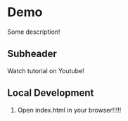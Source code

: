 # Demo

Some description!

## Subheader

Watch tutorial on Youtube!

## Local Development
1. Open index.html in your browser!!!!!

